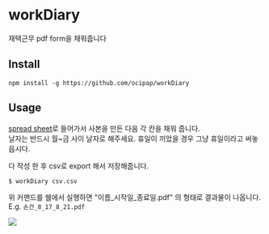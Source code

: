 # workDiary

재택근무 pdf form을 채워줍니다

## Install
```
npm install -g https://github.com/ocipap/workDiary
```

## Usage

[spread sheet](https://abit.ly/workdiary)로 들어가서 사본을 만든 다음 각 칸을 채워 줍니다.  
날자는 반드시 월~금 사이 날자로 해주세요. 휴일이 끼었을 경우 그냥 휴일이라고 써놓읍시다.

다 작성 한 후 csv로 export 해서 저장해줍니다.
```
$ workDiary csv.csv
```

위 커맨드를 쉘에서 실행하면 "이름_시작일_종료일.pdf" 의 형태로 결과물이 나옵니다.
E.g. `손건_8_17_8_21.pdf`

![](doc/example.png)
